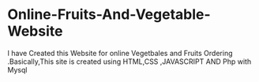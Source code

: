 # Online-Fruits-And-Vegetable-Website
I have Created this Website for online Vegetbales and Fruits Ordering .Basically,This site is created using HTML,CSS ,JAVASCRIPT AND Php with Mysql
